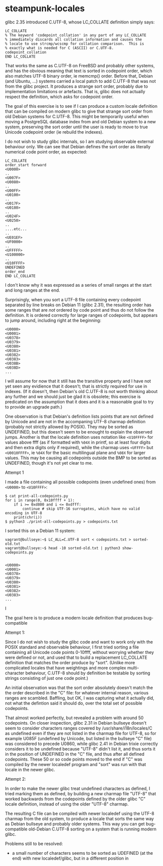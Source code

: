 # steampunk-locales

glibc 2.35 introduced C.UTF-8, whose LC\_COLLATE definition simply says:

```
LC_COLLATE
% The keyword 'codepoint_collation' in any part of any LC_COLLATE
% immediately discards all collation information and causes the
% locale to use strcmp/wcscmp for collation comparison.  This is
% exactly what is needed for C (ASCII) or C.UTF-8.
codepoint_collation
END LC_COLLATE
```

That works the same as C.UTF-8 on FreeBSD and probably other systems, and has
the obvious meaning that text is sorted in codepoint order, which also matches
UTF-8 binary order, ie memcmp() order.  Before that, Debian (and Ubuntu, ...)
systems carried a local patch to add C.UTF-8 that was not from the glibc
project.  It produces a strange sort order, probably due to implementation
limitations or artefacts.  That is, glibc does not actually respect the
definition, which asks for codepoint order.

The goal of this exercise is to see if I can produce a custom locale definition
that can be compiled on modern glibc to give that strange sort order from old
Debian systems for C.UTF-8.  This might be temporarily useful when moving a
PostgreSQL database index from and old Debian system to a new system,
preserving the sort order until the user is ready to move to true Unicode
codepoint order (ie rebuild the indexes).

I do not wish to study glibc internals, so I am studying observable external
behaviour only.  We can see that Debian defines the sort order as literally
numerical code point order, as expected:

```
LC_COLLATE
order_start forward
<U0000>
..
<U007F>
<U0080>
..
<U00FF>
<U0100>
..
<U017F>
<U0180>
..
<U024F>
<U0250>
..
....etc...
..
<UE01EF>
<UF0000>
..
<UFFFFF>
<U100000>
..
<U10FFFF>
UNDEFINED
order_end
END LC_COLLATE
```

I don't know why it was expressed as a series of small ranges at the start
and long ranges at the end.

Surprisingly, when you sort a UTF-8 file containing every codepoint separated
by line breaks on Debian 11 (glibc 2.31), the resulting order has some ranges
that are *not* ordered by code point and thus do not follow the definition.  It
is ordered correctly for large ranges of codepoints, but appears to jump
around, including right at the beginning:

```
<U0000>
<U0001>
<U0378>
<U0379>
<U0380>
<U0381>
<U0382>
<U0383>
<U038B>
<U038D>
...
```

I will assume for now that it still has the transitive property and I have not
yet seen any evidience that it doesn't; that is strictly required for use in
indexes.  (If it doesn't, then Debian's old C.UTF-8 is not worth thinking about
any further and we should just be glad it is obsolete; this exercise is
predicated on the assumption that it does and it is a reasonable goal to try
to provide an upgrade path.)

One observation is that Debian's definition lists points that are not defined
by Unicode and are not in the accompaning UTF-8 charmap definition (probably
not strictly allowed by POSIX).  They may be sorted as UNDEFINED, but this
doesn't seem to be enought to explain the observed jumps.  Another is that the
locale definition uses notation like `<U10FFFF>` for values above ffff (as if
formatted with `%04X` in printf, so at least four digits and then extra digits
only if required), while the charmap uses `<UFFFF>` but `<U0010FFFF>`, ie
`%04X` for the basic multilingual plane and `%08X` for larger values.  This may
be causing all codepoints outside the BMP to be sorted as UNDEFINED, though
it's not yet clear to me.

Attempt 1

I made a file containing all possible codepoints (even undefined ones) from
`<U0000>` to `<U10FFFF>`:

```
$ cat print-all-codepoints.py 
for i in range(0, 0x10ffff + 1):
    if i >= 0xd800 and i <= 0xdfff:
        continue # skip UTF-16 surrogates, which have no valid encoding in UTF-8
    print(chr(i))
$ python3 ./print-all-codepoints.py > codepoints.txt
```

I sorted this on a Debian 11 system:

```
vagrant@bullseye:~$ LC_ALL=C.UTF-8 sort < codepoints.txt > sorted-old.txt
vagrant@bullseye:~$ head -10 sorted-old.txt | python3 show-codepoints.py 


<U0000>
<U0001>
<U0378>
<U0379>
<U0380>
<U0381>
<U0382>
<U0383>
...
```

I 

  The goal
here is to produce a modern locale definition that produces bug-compatible

Attempt 1:

Since I do not wish to study the glibc code and want to work only with the
POSIX standard and observable behaviour, I first tried sorting a file
containing all Unicode code points 0-10ffff, without worrying whether they were
defined or not, and used that to build a replacement LC\_COLLATE definition
that matches the order produce by "sort".  (Unlike more complicated locales
that have weightings and more complex multi-character behaviour, C.UTF-8 should
by definition be testable by sorting strings consisting of just one code
point.)

An initial observation was that the sort order absolutely doesn't match the the
order described in the "C" file: for whatever internal reason, various ranges
are scambled.  Baffling, but OK, I was capturing what it actually did, not what
the defintion said it should do, over the total set of possible codepoints.

That almost worked perfectly, but revealed a problem with around 50 codepoints.
On closer inspection, glibc 2.31 in Debian bullseye doesn't seem to consider
characters ranges covered by /usr/share/i18n/locales/C as undefined even if
they are not listed in the charmap file for UTF-8, so for example U085F
(undefined by Unicode, but listed in the bullseye "C" file) was considered to
precede U0860, while glibc 2.41 in Debian trixie correctly considers it to be
undefined because "UTF-8" didn't list it, and thus sorts it in the position of
UNDEFINED in the "C" file, and thus after all defined codepoints.  These 50
or so code points moved to the end if "C" was compiled by the newer localedef
program and "sort" was run with that locale in the newer glibc.

Attempt 2:

In order to make the newer glibc treat undefined characters as defined, I tried
marking them as defined, by building a new charmap file "UTF-8" that worked
backwards from the codepoints defined by the older glibc "C" locale definition,
instead of using the older "UTF-8" charmap.

The resulting C file can be compiled with newer localedef using the UTF-8
charmap from the old system, to produce a locale that sorts the same way as
Debian bullseye and probably older systems.  This way you can get
bug-compatible old-Debian C.UTF-8 sorting on a system that is running modern
glibc.

Problems still to be resolved:

* a small number of characters seems to be sorted as UDEFINED (at the end)
  with new localedef/glibc, but in a different position in 
